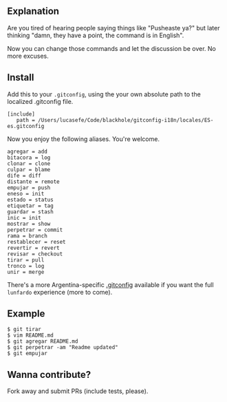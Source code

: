 ## Explanation

Are you tired of hearing people saying things like "Pusheaste ya?" but later thinking "damn, they have a point, the command is in English".

Now you can change those commands and let the discussion be over. No more excuses.


## Install

Add this to your `.gitconfig`, using the your own absolute path to the localized .gitconfig file.

```
[include]
   path = /Users/lucasefe/Code/blackhole/gitconfig-i18n/locales/ES-es.gitconfig

```

Now you enjoy the following aliases. You're welcome.

```
agregar = add
bitacora = log
clonar = clone
culpar = blame
dife = diff
distante = remote
empujar = push
eneso = init
estado = status
etiquetar = tag
guardar = stash
inic = init
mostrar = show
perpetrar = commit
rama = branch
restablecer = reset
revertir = revert
revisar = checkout
tirar = pull
tronco = log
unir = merge
```

There's a more Argentina-specific [.gitconfig](https://github.com/lucasefe/gitconfig-i18n/blob/master/locales/AR-es.gitconfig) available if you want the full `lunfardo` experience (more to come).

## Example

```
$ git tirar
$ vim README.md
$ git agregar README.md
$ git perpetrar -am "Readme updated"
$ git empujar
```

## Wanna contribute?

Fork away and submit PRs (include tests, please).
